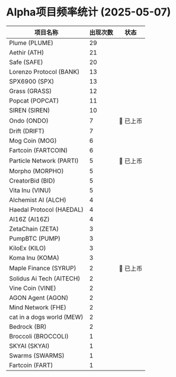 # Alpha项目频率统计 (2025-05-07)

| 项目名称 | 出现次数 | 状态 |
| --- | --- | --- |
| Plume (PLUME) | 29 |  |
| Aethir (ATH) | 21 |  |
| Safe (SAFE) | 20 |  |
| Lorenzo Protocol (BANK) | 13 |  |
| SPX6900 (SPX) | 13 |  |
| Grass (GRASS) | 12 |  |
| Popcat (POPCAT) | 11 |  |
| SIREN (SIREN) | 10 |  |
| Ondo (ONDO) | 7 | 🔔 已上币 |
| Drift (DRIFT) | 7 |  |
| Mog Coin (MOG) | 6 |  |
| Fartcoin (FARTCOIN) | 6 |  |
| Particle Network (PARTI) | 5 | 🔔 已上币 |
| Morpho (MORPHO) | 5 |  |
| CreatorBid (BID) | 5 |  |
| Vita Inu (VINU) | 5 |  |
| Alchemist AI (ALCH) | 4 |  |
| Haedal Protocol (HAEDAL) | 4 |  |
| AI16Z (AI16Z) | 4 |  |
| ZetaChain (ZETA) | 3 |  |
| PumpBTC (PUMP) | 3 |  |
| KiloEx (KILO) | 3 |  |
| Koma Inu (KOMA) | 3 |  |
| Maple Finance (SYRUP) | 2 | 🔔 已上币 |
| Solidus Ai Tech (AITECH) | 2 |  |
| Vine Coin (VINE) | 2 |  |
| AGON Agent (AGON) | 2 |  |
| Mind Network (FHE) | 2 |  |
| cat in a dogs world (MEW) | 2 |  |
| Bedrock (BR) | 2 |  |
| Broccoli (BROCCOLI) | 1 |  |
| SKYAI (SKYAI) | 1 |  |
| Swarms (SWARMS) | 1 |  |
| Fartcoin (FART) | 1 |  |
